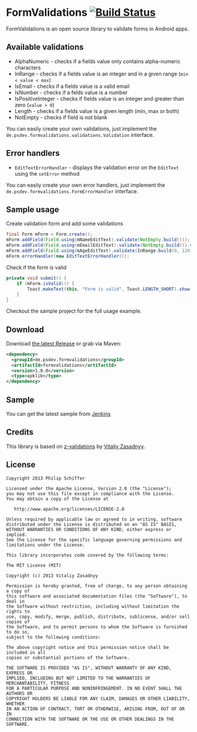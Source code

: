 FormValidations [![Build Status](http://ci.psdev.de/job/PSDevFormValidations/badge/icon)](http://ci.psdev.de/job/PSDevFormValidations/)
===============

FormValidations is an open source library to validate forms in Android apps.

Available validations
---------------------
* AlphaNumeric - checks if a fields value only contains alpha-numeric characters
* InRange - checks if a fields value is an integer and in a given range (```min < value < max```)
* IsEmail - checks if a fields value is a valid email
* IsNumber - checks if a felds value is a number
* IsPositiveInteger - checks if fields value is an integer and greater than zero (```value > 0```)
* Length - checks if a fields value is a given length (min, max or both)
* NotEmpty - checks if field is not blank

You can easily create your own validations, just implement the ```de.psdev.formvalidations.validations.Validation``` interface.

Error handlers
--------------

* `EditTextErrorHandler` - displays the validation error on the `EditText` using the `setError` method

You can easily create your own error handlers, just implement the ```de.psdev.formvalidations.FormErrorHandler``` interface.

Sample usage
------------

Create validation form and add some validations
```java
final Form mForm = Form.create();
mForm.addField(Field.using(mNameEditText).validate(NotEmpty.build()));
mForm.addField(Field.using(mEmailEditText).validate(NotEmpty.build()).validate(IsEmail.build()));
mForm.addField(Field.using(mAgeEditText).validate(InRange.build(0, 120)));
mForm.errorHandler(new EditTextErrorHandler());
```

Check if the form is valid
```java
private void submit() {
    if (mForm.isValid()) {
        Toast.makeText(this, "Form is valid", Toast.LENGTH_SHORT).show();
    }
}
```

Checkout the sample project for the full usage example.

Download
--------

Download [the latest Release][1] or grab via Maven:

```xml
<dependency>
  <groupId>de.psdev.formvalidations</groupId>
  <artifactId>formvalidations</artifactId>
  <version>1.0.0</version>
  <type>apklib</type>
</dependency>
```

Sample
------

You can get the latest sample from [Jenkins][2]

Credits
-------

This library is based on [z-validations][3] by [Vitaliy Zasadnyy][4].

License
-------

    Copyright 2013 Philip Schiffer

    Licensed under the Apache License, Version 2.0 (the "License");
    you may not use this file except in compliance with the License.
    You may obtain a copy of the License at

       http://www.apache.org/licenses/LICENSE-2.0

    Unless required by applicable law or agreed to in writing, software
    distributed under the License is distributed on an "AS IS" BASIS,
    WITHOUT WARRANTIES OR CONDITIONS OF ANY KIND, either express or implied.
    See the License for the specific language governing permissions and
    limitations under the License.

    This library incorporates code covered by the following terms:

    The MIT License (MIT)

    Copyright (c) 2013 Vitaliy Zasadnyy

    Permission is hereby granted, free of charge, to any person obtaining a copy of
    this software and associated documentation files (the "Software"), to deal in
    the Software without restriction, including without limitation the rights to
    use, copy, modify, merge, publish, distribute, sublicense, and/or sell copies of
    the Software, and to permit persons to whom the Software is furnished to do so,
    subject to the following conditions:

    The above copyright notice and this permission notice shall be included in all
    copies or substantial portions of the Software.

    THE SOFTWARE IS PROVIDED "AS IS", WITHOUT WARRANTY OF ANY KIND, EXPRESS OR
    IMPLIED, INCLUDING BUT NOT LIMITED TO THE WARRANTIES OF MERCHANTABILITY, FITNESS
    FOR A PARTICULAR PURPOSE AND NONINFRINGEMENT. IN NO EVENT SHALL THE AUTHORS OR
    COPYRIGHT HOLDERS BE LIABLE FOR ANY CLAIM, DAMAGES OR OTHER LIABILITY, WHETHER
    IN AN ACTION OF CONTRACT, TORT OR OTHERWISE, ARISING FROM, OUT OF OR IN
    CONNECTION WITH THE SOFTWARE OR THE USE OR OTHER DEALINGS IN THE SOFTWARE.

[1]: https://github.com/PSDev/FormValidations/releases
[2]: https://ci.psdev.de/job/PSDevFormValidations/lastSuccessfulBuild/artifact/sample/target/
[3]: https://github.com/zasadnyy/z-validations
[4]: http://about.me/vitaliy.zasadnyy

